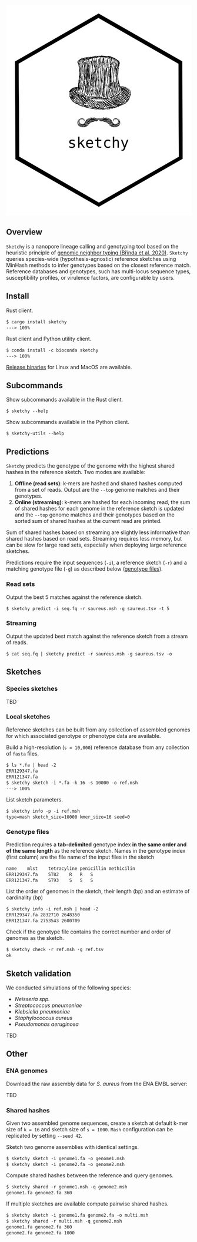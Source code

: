 ![sketchy logo](images/logo.png)

## Overview

`Sketchy` is a nanopore lineage calling and genotyping tool based on the heuristic principle of [genomic neighbor typing (Břinda et al. 2020)](https://www.biorxiv.org/content/10.1101/403204v2). `Sketchy`  queries species-wide (hypothesis-agnostic) reference sketches using MinHash methods to infer genotypes based on the closest reference match. Reference databases and genotypes, such has multi-locus sequence types, susceptibility profiles, or virulence factors, are configurable by users.

## Install

Rust client.

<div class="termy">

```console
$ cargo install sketchy
---> 100%
```

</div>

Rust client and Python utility client.

<div class="termy">

```console
$ conda install -c bioconda sketchy
---> 100%
```

</div>


[Release binaries](releases.md) for Linux and MacOS are available.


## Subcommands

Show subcommands available in the Rust client.

<div class="termy">

```console
$ sketchy --help
```

</div>

Show subcommands available in the Python client.


<div class="termy">

```console
$ sketchy-utils --help
```

</div>

## Predictions

`Sketchy` predicts the genotype of the genome with the highest shared hashes in the reference sketch. Two modes are available:

1. **Offline (read sets)**: k-mers are hashed and shared hashes computed from a set of reads. Output are the `--top` genome matches and their genotypes. 
2. **Online  (streaming)**: k-mers are hashed for each incoming read, the sum of shared hashes for each genome in the reference sketch is updated and the `--top` genome matches and their genotypes based on the sorted sum of shared hashes at the current read are printed.

Sum of shared hashes based on streaming are slightly less informative than shared hashes based on read sets. Streaming requires less memory, but can be slow for large read sets, especially when deploying large reference sketches.

Predictions require the input sequences (`-i`), a reference sketch (`-r`) and a matching genotype file (`-g`) as described below ([genotype files](#genotype-files)).

### Read sets

Output the best 5 matches against the reference sketch.

<div class="termy">

```console
$ sketchy predict -i seq.fq -r saureus.msh -g saureus.tsv -t 5
```

</div>


### Streaming

Output the updated best match against the reference sketch from a stream of reads.

<div class="termy">

```console
$ cat seq.fq | sketchy predict -r saureus.msh -g saureus.tsv -o
```

</div>

## Sketches

### Species sketches

TBD

### Local sketches

Reference sketches can be built from any collection of assembled genomes for which associated genotype or phenotype data are available. 

Build a high-resolution (`s = 10,000`) reference database from any collection of `fasta` files.

<div class="termy">

```console
$ ls *.fa | head -2
ERR129347.fa
ERR121347.fa
$ sketchy sketch -i *.fa -k 16 -s 10000 -o ref.msh
---> 100%
```

</div>


List sketch parameters.


<div class="termy">

```
$ sketchy info -p -i ref.msh
type=mash sketch_size=10000 kmer_size=16 seed=0
```

</div>


### Genotype files

Prediction requires a **tab-delimited** genotype index **in the same order and of the same length** as the reference sketch. Names in the genotype index (first column) are the file name of the input files in the sketch

```
name    mlst    tetracyline penicillin methicilin
ERR129347.fa    ST82    R   R   S
ERR121347.fa    ST93    S   S   S
```

List the order of genomes in the sketch, their length (bp) and an estimate of cardinality (bp)

<div class="termy">

```console
$ sketchy info -i ref.msh | head -2
ERR129347.fa 2832710 2648350
ERR121347.fa 2753543 2600709
```

</div>

Check if the genotype file contains the correct number and order of genomes as the sketch.

<div class="termy">

```console
$ sketchy check -r ref.msh -g ref.tsv
ok
```

</div>

## Sketch validation

We conducted simulations of the following species:

* *Neisseria spp.*
* *Streptococcus pneumoniae*
* *Klebsiella pneumoniae*
* *Staphylococcus aureus*
* *Pseudomonas aeruginosa*

TBD

## Other


### ENA genomes

Download the raw assembly data for *S. aureus* from the ENA EMBL server:

TBD

### Shared hashes

Given two assembled genome sequences, create a sketch at default k-mer size of `k = 16` and sketch size of `s = 1000`. `Mash` configuration can be replicated by setting `--seed 42`.

Sketch two genome assemblies with identical settings.

<div class="termy">

```
$ sketchy sketch -i genome1.fa -o genome1.msh
$ sketchy sketch -i genome2.fa -o genome2.msh 
```

</div>

Compute shared hashes between the reference and query genomes.

<div class="termy">

```
$ sketchy shared -r genome1.msh -q genome2.msh
genome1.fa genome2.fa 360
```

</div>


If multiple sketches are available compute pairwise shared hashes.

<div class="termy">

```
$ sketchy sketch -i genome1.fa genome2.fa -o multi.msh
$ sketchy shared -r multi.msh -q genome2.msh
genome1.fa genome2.fa 360
genome2.fa genome2.fa 1000
```

</div>
